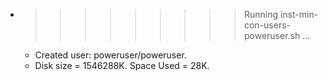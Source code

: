 * >>>>>>>>> Running inst-min-con-users-poweruser.sh ...
  * Created user: poweruser/poweruser.
  * Disk size = 1546288K. Space Used = 28K.
